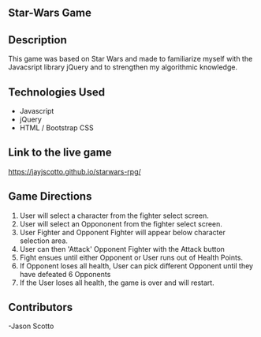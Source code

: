## Star-Wars Game

## Description
This game was based on Star Wars and made to familiarize myself with the Javacsript library jQuery and to strengthen my algorithmic knowledge.

## Technologies Used
- Javascript
- jQuery
- HTML / Bootstrap CSS

## Link to the live game
https://jayjscotto.github.io/starwars-rpg/

## Game Directions
1. User will select a character from the fighter select screen.
2. User will select an Oppononent from the fighter select screen.
3. User Fighter and Opponent Fighter will appear below character selection area.
4. User can then 'Attack' Opponent Fighter with the Attack button
5. Fight ensues until either Opponent or User runs out of Health Points.
6. If Opponent loses all health, User can pick different Opponent until they have defeated 6 Opponents
7. If the User loses all health, the game is over and will restart.

## Contributors
-Jason Scotto
